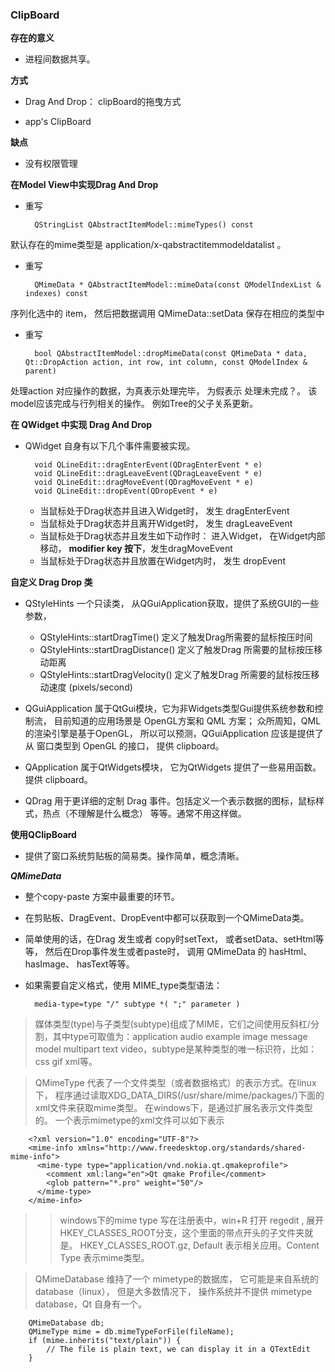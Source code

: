 ### ClipBoard 

**存在的意义**

- 进程间数据共享。

**方式**

- Drag And Drop： clipBoard的拖曳方式

- app's ClipBoard 

**缺点**

- 没有权限管理


**在Model View中实现Drag And Drop**

- 重写  

		QStringList QAbstractItemModel::mimeTypes() const
默认存在的mime类型是 application/x-qabstractitemmodeldatalist 。

- 重写

		QMimeData * QAbstractItemModel::mimeData(const QModelIndexList & indexes) const
	
序列化选中的 item， 然后把数据调用 QMimeData::setData 保存在相应的类型中

- 重写    

		bool QAbstractItemModel::dropMimeData(const QMimeData * data, Qt::DropAction action, int row, int column, const QModelIndex & parent)
		
处理action 对应操作的数据，为真表示处理完毕， 为假表示 <note>处理未完成？</note>。  该model应该完成与行列相关的操作。 例如Tree的父子关系更新。


**在 QWidget 中实现 Drag And Drop**

- QWidget 自身有以下几个事件需要被实现。
		
		void QLineEdit::dragEnterEvent(QDragEnterEvent * e)
		void QLineEdit::dragLeaveEvent(QDragLeaveEvent * e)
		void QLineEdit::dragMoveEvent(QDragMoveEvent * e)
		void QLineEdit::dropEvent(QDropEvent * e)
		
	- 当鼠标处于Drag状态并且进入Widget时， 发生 dragEnterEvent  
	- 当鼠标处于Drag状态并且离开Widget时， 发生 dragLeaveEvent   
	- 当鼠标处于Drag状态并且发生如下动作时： 进入Widget， 在Widget内部移动， **modifier key 按下**，发生dragMoveEvent
	- 当鼠标处于Drag状态并且放置在Widget内时， 发生 dropEvent

**自定义 Drag Drop 类**

- QStyleHints 一个只读类， 从QGuiApplication获取，提供了系统GUI的一些参数，
	- QStyleHints::startDragTime() 定义了触发Drag所需要的鼠标按压时间
	- QStyleHints::startDragDistance() 定义了触发Drag 所需要的鼠标按压移动距离
	- QStyleHints::startDragVelocity() 定义了触发Drag 所需要的鼠标按压移动速度 (pixels/second)
- QGuiApplication 属于QtGui模块，它为非Widgets类型Gui提供系统参数和控制流， 目前知道的应用场景是 OpenGL方案和 QML 方案； 众所周知，QML的渲染引擎是基于OpenGL， 所以可以预测，<note>QGuiApplication 应该是提供了从 窗口类型到 OpenGL 的接口</note>， 提供 clipboard。 

- QApplication 属于QtWidgets模块， 它为QtWidgets 提供了一些易用函数。提供 clipboard。

- QDrag 用于更详细的定制 Drag 事件。包括定义一个表示数据的图标，鼠标样式，<note>热点（不理解是什么概念）</note> 等等。通常不用这样做。


**使用QClipBoard**
- 提供了窗口系统剪贴板的简易类。操作简单，概念清晰。

***QMimeData***  

- 整个copy-paste 方案中最重要的环节。
- 在剪贴板、DragEvent、DropEvent中都可以获取到一个QMimeData类。
- 简单使用的话，在Drag 发生或者 copy时setText， 或者setData、setHtml等等， 然后在Drop事件发生或者paste时， 调用 QMimeData 的 hasHtml、 hasImage、 hasText等等。
- 如果需要自定义格式，使用 MIME_type类型语法：

		media-type=type "/" subtype *( ";" parameter ) 
		
> 媒体类型(type)与子类型(subtype)组成了MIME，它们之间使用反斜杠/分割，其中type可取值为：application audio example image message model multipart text video，subtype是某种类型的唯一标识符，比如：css gif xml等。

> QMimeType 代表了一个文件类型（或者数据格式）的表示方式。在linux下， 程序通过读取XDG_DATA_DIRS(/usr/share/mime/packages/)下面的xml文件来获取mime类型。 在windows下，是通过扩展名表示文件类型的。 一个表示mimetype的xml文件可以如下表示

		<?xml version="1.0" encoding="UTF-8"?>
		<mime-info xmlns="http://www.freedesktop.org/standards/shared-mime-info">
		  <mime-type type="application/vnd.nokia.qt.qmakeprofile">
		    <comment xml:lang="en">Qt qmake Profile</comment>
		    <glob pattern="*.pro" weight="50"/>
		  </mime-type>
		</mime-info>
		
>> windows下的mime type 写在注册表中，win+R 打开 regedit , 展开HKEY_CLASSES_ROOT分支，这个里面的带点开头的子文件夹就是。 HKEY_CLASSES_ROOT\.gz, Default 表示相关应用。Content Type 表示mime类型。

> QMimeDatabase 维持了一个 mimetype的数据库， 它可能是来自系统的 database（linux）， 但是大多数情况下， 操作系统并不提供 mimetype database，Qt 自身有一个。

		QMimeDatabase db;
		QMimeType mime = db.mimeTypeForFile(fileName);
		if (mime.inherits("text/plain")) {
		    // The file is plain text, we can display it in a QTextEdit
		}

